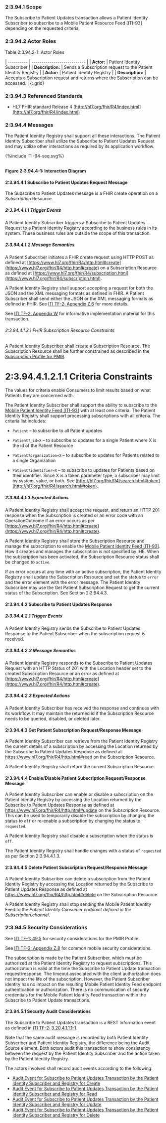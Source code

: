 ### 2:3.94.1 Scope

The Subscribe to Patient Updates transaction allows a Patient Identity
Subscriber to subscribe to a Mobile Patient Resource Feed \[ITI-93\]
depending on the requested criteria.

### 2:3.94.2 Actor Roles

Table 2:3.94.2-1: Actor Roles

| ---------- | --------------------------- |
| **Actor:** | Patient Identity Subscriber |
| **Description:** | Sends a Subscription request to the Patient Identity Registry |
| **Actor:** | Patient Identity Registry |
| **Description:** | Accepts a Subscription request and returns where the Subscription can be accessed. |
{:.grid}

### 2:3.94.3 Referenced Standards

  - HL7 FHIR standard Release 4 [http://hl7.org/fhir/R4/index.html](http://hl7.org/fhir/R4/index.html)

### 2:3.94.4 Messages

The Patient Identity Registry shall support all these interactions. The
Patient Identity Subscriber shall utilize the Subscribe to Patient
Updates Request and may utilize other interactions as required by its
application workflow.

<div>
{%include ITI-94-seq.svg%}
</div>
<br clear="all">

**Figure 2:3.94.4-1: Interaction Diagram**

#### 2:3.94.4.1 Subscribe to Patient Updates Request Message

The Subscribe to Patient Updates message is a FHIR create operation on a
*Subscription* Resource.

##### 2:3.94.4.1.1 Trigger Events

A Patient Identity Subscriber triggers a Subscribe to Patient Updates
Request to a Patient Identity Registry according to the business rules
in its system. These business rules are outside the scope of this
transaction.

##### 2:3.94.4.1.2 Message Semantics

A Patient Subscriber initiates a FHIR create request using HTTP POST as
defined at [https://www.hl7.org/fhir/R4/http.html#create](https://www.hl7.org/fhir/R4/http.html#create) on a
Subscription Resource as defined at
[https://www.hl7.org/fhir/R4/subscription.html](https://www.hl7.org/fhir/R4/subscription.html).

A Patient Identity Registry shall support accepting a request for both
the JSON and the XML messaging formats as defined in FHIR. A Patient
Subscriber shall send either the JSON or the XML messaging formats as
defined in FHIR. See [ITI TF-2: Appendix Z.6](https://profiles.ihe.net/ITI/TF/Volume2/ch-Z.html#z.6-populating-the-expected-response-format) for more details.

See [ITI TF-2: Appendix W](https://profiles.ihe.net/ITI/TF/Volume2/ch-W.html) for informative implementation material for
this transaction.

###### 2:3.94.4.1.2.1 FHIR Subscription Resource Constraints

A Patient Identity Subscriber shall create a Subscription Resource. The
Subscription Resource shall be further constrained as described in the 
[Subscription Profile for PMIR](StructureDefinition-IHE.PMIR.Subscription.Request.html).


# 2:3.94.4.1.2.1.1 Criteria Constraints

The values for criteria enable Consumers to limit results based on what
Patients they are concerned with.

The Patient Identity Subscriber shall support the ability to subscribe
to the [Mobile Patient Identity Feed \[ITI-93\]](ITI-93.html) with at least one
criteria. The Patient Identity Registry shall support processing
subscriptions with all criteria. The criteria list includes:

  - `Patient` – to subscribe to all Patient updates

  - `Patient?_id=X` – to subscribe to updates for a single Patient where
    X is the id of the Patient Resource

  - `Patient?organization=X` – to subscribe to updates for Patients
    related to a single Organization

  - `Patient?identifier=X` – to subscribe to updates for Patients based on
    their identifier. Since X is a token parameter type, a subscriber
    may limit by system, value, or both. See
    [http://hl7.org/fhir/R4/search.html#token](http://hl7.org/fhir/R4/search.html#token).

##### 2:3.94.4.1.3 Expected Actions

A Patient Identity Registry shall accept the request, and return an HTTP
201 response when the Subscription is created or an error code with an
OperationOutcome if an error occurs as per
[https://www.hl7.org/fhir/R4/http.html#create](https://www.hl7.org/fhir/R4/http.html#create).

A Patient Identity Registry shall store the Subscription Resource and
manage the subscription to enable the [Mobile Patient Identity Feed
\[ITI-93\]](ITI-93.html). How it creates and manages the subscription is not specified
by IHE. When the subscription has been activated, the Subscription
Resource status shall be changed to `active`.

If an error occurs at any time with an active subscription, the Patient
Identity Registry shall update the Subscription Resource and set the
status to `error` and the error element with the error message. The
Patient Identity Subscriber may use the Get Patient Subscription Request
to get the current status of the Subscription. See Section 2:3.94.4.3.

#### 2:3.94.4.2 Subscribe to Patient Updates Response

##### 2:3.94.4.2.1 Trigger Events

A Patient Identity Registry sends the Subscribe to Patient Updates
Response to the Patient Subscriber when the subscription request is
received.

##### 2:3.94.4.2.2 Message Semantics

A Patient Identity Registry responds to the Subscribe to Patient Updates
Request with an HTTP Status of 201 with the Location header set to the
created Subscription Resource or an error as defined at
[https://www.hl7.org/fhir/R4/http.html#create](https://www.hl7.org/fhir/R4/http.html#create).

##### 2:3.94.4.2.3 Expected Actions

A Patient Identity Subscriber has received the response and continues
with its workflow. It may maintain the returned id if the Subscription
Resource needs to be queried, disabled, or deleted later.

#### 2:3.94.4.3 Get Patient Subscription Request/Response Message

A Patient Identity Subscriber can retrieve from the Patient Identity
Registry the current details of a subscription by accessing the Location
returned by the Subscribe to Patient Updates Response as defined at
<https://www.hl7.org/fhir/R4/http.html#read> on the Subscription Resource.

A Patient Identity Registry shall return the current Subscription
Resource.

#### 2:3.94.4.4 Enable/Disable Patient Subscription Request/Response Message

A Patient Identity Subscriber can enable or disable a subscription on
the Patient Identity Registry by accessing the Location returned by the
Subscribe to Patient Updates Response as defined at
<https://www.hl7.org/fhir/R4/http.html#update> on the Subscription
Resource. This can be used to temporarily disable the subscription by
changing the status to `off` or re-enable a subscription by changing the
status to `requested`.

A Patient Identity Registry shall disable a subscription when the status
is `off`.

The Patient Identity Registry shall handle changes with a status of
`requested` as per Section 2:3.94.4.1.3.

#### 2:3.94.4.5 Delete Patient Subscription Request/Response Message

A Patient Identity Subscriber can delete a subscription from the Patient
Identity Registry by accessing the Location returned by the Subscribe to
Patient Updates Response as defined at
<https://www.hl7.org/fhir/R4/http.html#delete> on the Subscription
Resource.

A Patient Identity Registry shall stop sending the Mobile Patient
Identity Feed to the *Patient Identity Consumer endpoint defined in the
Subscription.channel*.

### 2:3.94.5 Security Considerations

See [ITI TF-1: 49.5](volume-1.html#1495-pmir-security-considerations) for security considerations for the PMIR Profile.

See [ITI TF-2: Appendix Z.8](https://profiles.ihe.net/ITI/TF/Volume2/ch-Z.html#z.8-mobile-security-considerations) for common mobile security considerations.

The subscription is made by the Patient Subscriber, which must be
authorized at the Patient Identity Registry to request subscriptions.
This authorization is valid at the time the Subscribe to Patient Update
transaction request/response. The timeout associated with the client
authorization does not impact the life of the subscription. However, the
Patient Subscriber identity has no impact on the resulting Mobile
Patient Identity Feed endpoint authentication or authorization. There is
no communication of security credentials for the Mobile Patient Identity
Feed transaction within the Subscribe to Patient Update transactions.

#### 2:3.94.5.1 Security Audit Considerations

The Subscribe to Patient Updates transaction is a REST Information event
as defined in [ITI TF-2: 3.20.4.1.1.1-1](https://profiles.ihe.net/ITI/TF/Volume2/ITI-20.html#3.20.4.1.1.1).

Note that the same audit message is recorded by both Patient Identity
Subscriber and Patient Identity Registry, the difference being the Audit
Source element. Both actors audit this transaction to show consistency
between the request by the Patient Identity Subscriber and the action
taken by the Patient Identity Registry.

The actors involved shall record audit events according to the following:
- [Audit Event for Subscribe to Patient Updates Transaction by the Patient Identity Subscriber and Registry for Create](StructureDefinition-IHE.PMIR.Audit.Subscription.Create.html)
- [Audit Event for Subscribe to Patient Updates Transaction by the Patient Identity Subscriber and Registry for Read](StructureDefinition-IHE.PMIR.Audit.Subscription.Read.html)
- [Audit Event for Subscribe to Patient Updates Transaction by the Patient Identity Subscriber and Registry for Update](StructureDefinition-IHE.PMIR.Audit.Subscription.Update.html)
- [Audit Event for Subscribe to Patient Updates Transaction by the Patient Identity Subscriber and Registry for Delete](StructureDefinition-IHE.PMIR.Audit.Subscription.Delete.html)
